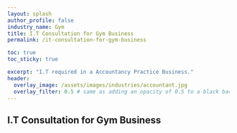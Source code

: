 ```yaml
---
layout: splash 
author_profile: false 
industry_name: Gym
title: I.T Consultation for Gym Business
permalink: /it-consultation-for-gym-business

toc: true
toc_sticky: true

excerpt: "I.T required in a Accountancy Practice Business."
header:
  overlay_image: /assets/images/industries/accountant.jpg
  overlay_filter: 0.5 # same as adding an opacity of 0.5 to a black background
---
```


## I.T Consultation for Gym Business